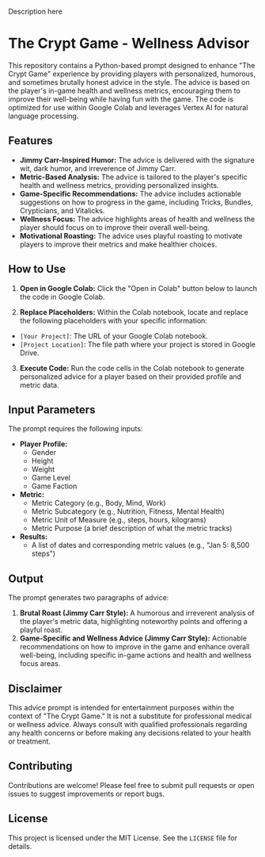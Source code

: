 Description here
# The Crypt Game - Wellness Advisor 

This repository contains a Python-based prompt designed to enhance "The Crypt Game" experience by providing players with personalized, humorous, and sometimes brutally honest advice in the style. The advice is based on the player's in-game health and wellness metrics, encouraging them to improve their well-being while having fun with the game. The code is optimized for use within Google Colab and leverages Vertex AI for natural language processing.

## Features

* **Jimmy Carr-Inspired Humor:** The advice is delivered with the signature wit, dark humor, and irreverence of Jimmy Carr.
* **Metric-Based Analysis:** The advice is tailored to the player's specific health and wellness metrics, providing personalized insights.
* **Game-Specific Recommendations:** The advice includes actionable suggestions on how to progress in the game, including Tricks, Bundles, Crypticians, and Vitalicks.
* **Wellness Focus:** The advice highlights areas of health and wellness the player should focus on to improve their overall well-being.
* **Motivational Roasting:** The advice uses playful roasting to motivate players to improve their metrics and make healthier choices.

## How to Use

1. **Open in Google Colab:** Click the "Open in Colab" button below to launch the code in Google Colab.

2. **Replace Placeholders:** Within the Colab notebook, locate and replace the following placeholders with your specific information:

* `[Your Project]`: The URL of your Google Colab notebook.
* `[Project Location]`: The file path where your project is stored in Google Drive.

3. **Execute Code:** Run the code cells in the Colab notebook to generate personalized advice for a player based on their provided profile and metric data.

## Input Parameters

The prompt requires the following inputs:

* **Player Profile:**
    * Gender
    * Height
    * Weight
    * Game Level
    * Game Faction
* **Metric:**
    * Metric Category (e.g., Body, Mind, Work)
    * Metric Subcategory (e.g., Nutrition, Fitness, Mental Health)
    * Metric Unit of Measure (e.g., steps, hours, kilograms)
    * Metric Purpose (a brief description of what the metric tracks)
* **Results:**
    * A list of dates and corresponding metric values (e.g., "Jan 5: 8,500 steps")

## Output

The prompt generates two paragraphs of advice:

1. **Brutal Roast (Jimmy Carr Style):** A humorous and irreverent analysis of the player's metric data, highlighting noteworthy points and offering a playful roast.
2. **Game-Specific and Wellness Advice (Jimmy Carr Style):** Actionable recommendations on how to improve in the game and enhance overall well-being, including specific in-game actions and health and wellness focus areas.

## Disclaimer

This advice prompt is intended for entertainment purposes within the context of "The Crypt Game." It is not a substitute for professional medical or wellness advice. Always consult with qualified professionals regarding any health concerns or before making any decisions related to your health or treatment.

## Contributing

Contributions are welcome! Please feel free to submit pull requests or open issues to suggest improvements or report bugs.

## License

This project is licensed under the MIT License. See the `LICENSE` file for details.
